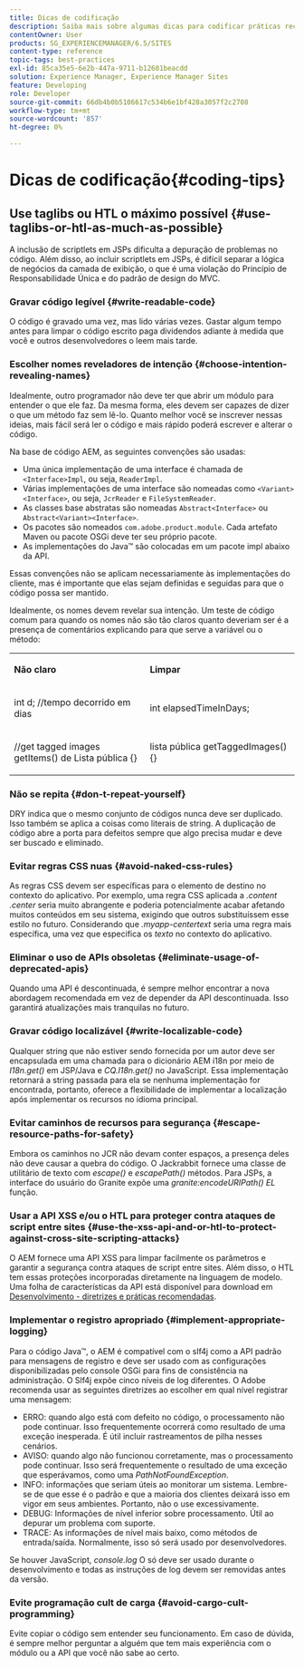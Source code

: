 ```yaml
---
title: Dicas de codificação
description: Saiba mais sobre algumas dicas para codificar práticas recomendadas no Adobe Experience Manager.
contentOwner: User
products: SG_EXPERIENCEMANAGER/6.5/SITES
content-type: reference
topic-tags: best-practices
exl-id: 85ca35e5-6e2b-447a-9711-b12601beacdd
solution: Experience Manager, Experience Manager Sites
feature: Developing
role: Developer
source-git-commit: 66db4b0b5106617c534b6e1bf428a3057f2c2708
workflow-type: tm+mt
source-wordcount: '857'
ht-degree: 0%

---
```


# Dicas de codificação{#coding-tips}

## Use taglibs ou HTL o máximo possível {#use-taglibs-or-htl-as-much-as-possible}

A inclusão de scriptlets em JSPs dificulta a depuração de problemas no código. Além disso, ao incluir scriptlets em JSPs, é difícil separar a lógica de negócios da camada de exibição, o que é uma violação do Princípio de Responsabilidade Única e do padrão de design do MVC.

### Gravar código legível {#write-readable-code}

O código é gravado uma vez, mas lido várias vezes. Gastar algum tempo antes para limpar o código escrito paga dividendos adiante à medida que você e outros desenvolvedores o leem mais tarde.

### Escolher nomes reveladores de intenção {#choose-intention-revealing-names}

Idealmente, outro programador não deve ter que abrir um módulo para entender o que ele faz. Da mesma forma, eles devem ser capazes de dizer o que um método faz sem lê-lo. Quanto melhor você se inscrever nessas ideias, mais fácil será ler o código e mais rápido poderá escrever e alterar o código.

Na base de código AEM, as seguintes convenções são usadas:


* Uma única implementação de uma interface é chamada de `<Interface>Impl`, ou seja, `ReaderImpl`.
* Várias implementações de uma interface são nomeadas como `<Variant><Interface>`, ou seja, `JcrReader` e `FileSystemReader`.
* As classes base abstratas são nomeadas `Abstract<Interface>` ou `Abstract<Variant><Interface>`.
* Os pacotes são nomeados `com.adobe.product.module`. Cada artefato Maven ou pacote OSGi deve ter seu próprio pacote.
* As implementações do Java™ são colocadas em um pacote impl abaixo da API.


Essas convenções não se aplicam necessariamente às implementações do cliente, mas é importante que elas sejam definidas e seguidas para que o código possa ser mantido.

Idealmente, os nomes devem revelar sua intenção. Um teste de código comum para quando os nomes não são tão claros quanto deveriam ser é a presença de comentários explicando para que serve a variável ou o método:

<table>
 <tbody>
  <tr>
   <td><p><strong>Não claro</strong></p> </td>
   <td><p><strong>Limpar</strong></p> </td>
  </tr>
  <tr>
   <td><p>int d; //tempo decorrido em dias</p> </td>
   <td><p>int elapsedTimeInDays;</p> </td>
  </tr>
  <tr>
   <td><p>//get tagged images<br /> getItems() de Lista pública {}</p> </td>
   <td><p>lista pública getTaggedImages() {}</p> </td>
  </tr>
 </tbody>
</table>

### Não se repita  {#don-t-repeat-yourself}

DRY indica que o mesmo conjunto de códigos nunca deve ser duplicado. Isso também se aplica a coisas como literais de string. A duplicação de código abre a porta para defeitos sempre que algo precisa mudar e deve ser buscado e eliminado.

### Evitar regras CSS nuas {#avoid-naked-css-rules}

As regras CSS devem ser específicas para o elemento de destino no contexto do aplicativo. Por exemplo, uma regra CSS aplicada a *.content .center* seria muito abrangente e poderia potencialmente acabar afetando muitos conteúdos em seu sistema, exigindo que outros substituíssem esse estilo no futuro. Considerando que *.myapp-centertext* seria uma regra mais específica, uma vez que especifica os *texto* no contexto do aplicativo.

### Eliminar o uso de APIs obsoletas {#eliminate-usage-of-deprecated-apis}

Quando uma API é descontinuada, é sempre melhor encontrar a nova abordagem recomendada em vez de depender da API descontinuada. Isso garantirá atualizações mais tranquilas no futuro.

### Gravar código localizável {#write-localizable-code}

Qualquer string que não estiver sendo fornecida por um autor deve ser encapsulada em uma chamada para o dicionário AEM i18n por meio de *I18n.get()* em JSP/Java e *CQ.I18n.get()* no JavaScript. Essa implementação retornará a string passada para ela se nenhuma implementação for encontrada, portanto, oferece a flexibilidade de implementar a localização após implementar os recursos no idioma principal.

### Evitar caminhos de recursos para segurança {#escape-resource-paths-for-safety}

Embora os caminhos no JCR não devam conter espaços, a presença deles não deve causar a quebra do código. O Jackrabbit fornece uma classe de utilitário de texto com *escape()* e *escapePath()* métodos. Para JSPs, a interface do usuário do Granite expõe uma *granite:encodeURIPath() EL* função.

### Usar a API XSS e/ou o HTL para proteger contra ataques de script entre sites {#use-the-xss-api-and-or-htl-to-protect-against-cross-site-scripting-attacks}

O AEM fornece uma API XSS para limpar facilmente os parâmetros e garantir a segurança contra ataques de script entre sites. Além disso, o HTL tem essas proteções incorporadas diretamente na linguagem de modelo. Uma folha de características da API está disponível para download em [Desenvolvimento - diretrizes e práticas recomendadas](/help/sites-developing/dev-guidelines-bestpractices.md).

### Implementar o registro apropriado {#implement-appropriate-logging}

Para o código Java™, o AEM é compatível com o slf4j como a API padrão para mensagens de registro e deve ser usado com as configurações disponibilizadas pelo console OSGi para fins de consistência na administração. O Slf4j expõe cinco níveis de log diferentes. O Adobe recomenda usar as seguintes diretrizes ao escolher em qual nível registrar uma mensagem:

* ERRO: quando algo está com defeito no código, o processamento não pode continuar. Isso frequentemente ocorrerá como resultado de uma exceção inesperada. É útil incluir rastreamentos de pilha nesses cenários.
* AVISO: quando algo não funcionou corretamente, mas o processamento pode continuar. Isso será frequentemente o resultado de uma exceção que esperávamos, como uma *PathNotFoundException*.
* INFO: informações que seriam úteis ao monitorar um sistema. Lembre-se de que esse é o padrão e que a maioria dos clientes deixará isso em vigor em seus ambientes. Portanto, não o use excessivamente.
* DEBUG: Informações de nível inferior sobre processamento. Útil ao depurar um problema com suporte.
* TRACE: As informações de nível mais baixo, como métodos de entrada/saída. Normalmente, isso só será usado por desenvolvedores.

Se houver JavaScript, *console.log* O só deve ser usado durante o desenvolvimento e todas as instruções de log devem ser removidas antes da versão.

### Evite programação cult de carga {#avoid-cargo-cult-programming}

Evite copiar o código sem entender seu funcionamento. Em caso de dúvida, é sempre melhor perguntar a alguém que tem mais experiência com o módulo ou a API que você não sabe ao certo.
